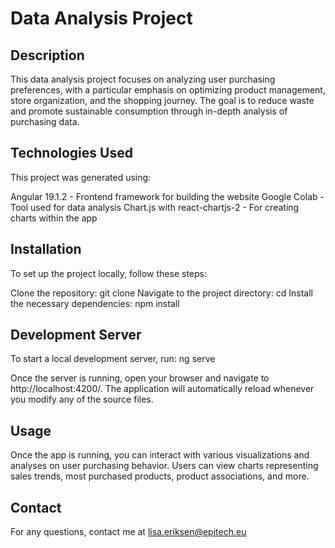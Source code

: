# Data Analysis Project


## Description
This data analysis project focuses on analyzing user purchasing preferences, with a particular emphasis on optimizing product management, store organization, and the shopping journey. The goal is to reduce waste and promote sustainable consumption through in-depth analysis of purchasing data.


## Technologies Used

This project was generated using:

Angular 19.1.2 - Frontend framework for building the website
Google Colab - Tool used for data analysis
Chart.js with react-chartjs-2 - For creating charts within the app


## Installation

To set up the project locally, follow these steps:

Clone the repository: git clone <repository-url>
Navigate to the project directory: cd <project-directory>
Install the necessary dependencies: npm install

## Development Server

To start a local development server, run: ng serve

Once the server is running, open your browser and navigate to http://localhost:4200/. The application will automatically reload whenever you modify any of the source files.


## Usage

Once the app is running, you can interact with various visualizations and analyses on user purchasing behavior. Users can view charts representing sales trends, most purchased products, product associations, and more.


## Contact

For any questions, contact me at lisa.eriksen@epitech.eu


